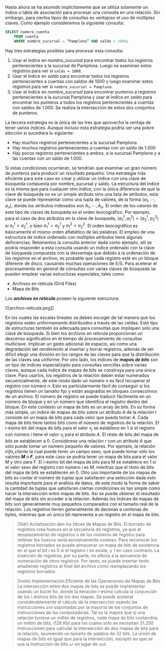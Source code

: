 Hasta ahora se ha asumido implícitamente que se utiliza solamente un índice o tabla de asociación para procesar una consulta en una relación. Sin embargo, para ciertos tipos de consultas es ventajoso el uso de múltiples claves. Como ejemplo consideremos la siguiente consulta:

```sql
SELECT numero_cuenta 
	FROM cuenta
	WHERE nombre_sucursal = “Pamplona” AND saldo = 1000;
```

Hay tres estrategias posibles para procesar esta consulta:

1. Usar el índice en *nombre_sucursal* para encontrar todos los registros pertenecientes a la sucursal de Pamplona. Luego se examinan estos registros para ver si `saldo = 1000`.
2. Usar el índice en *saldo* para encontrar todos los registros pertenecientes a cuentas con saldos de 1000 y luego examinar estos registros para ver si `nombre_sucursal = Pamplona`.
3. Usar el índice en *nombre_sucursal* para encontrar punteros a registros pertenecientes a la sucursal Pamplona y usar el índice en *saldo* para encontrar los punteros a todos los registros pertenecientes a cuentas con saldos de 1.000. Se realiza la intersección de estos dos conjuntos de punteros.

La tercera estrategia es la única de las tres que aprovecha la ventaja de tener varios índices. Aunque incluso esta estrategia podría ser una pobre elección si sucediera lo siguiente:

- Hay muchos registros pertenecientes a la sucursal Pamplona
- Hay muchos registros pertenecientes a cuentas con un saldo de 1.000
- Hay pocos registros pertenecientes a ambos, a la sucursal Pamplona y a las cuentas con un saldo de 1.000.

Si estas condiciones ocurrieran, se tendrían que examinar un gran número de punteros para producir un resultado pequeño. Una estrategia más eficiente para este caso es crear y utilizar un índice con una clave de búsqueda compuesta por nombre_sucursal y saldo. La estructura del índice es la misma que para cualquier otro índice, con la única diferencia de que la clave de búsqueda no es un simple atributo sino una lista de atributos, esta clave se puede representar como una tupla de valores, de la forma $(a_1, \cdots, a_n)$, donde los atributos indexados son $A_1, \cdots, A_n$. El orden de los valores de este tipo de claves de búsqueda es el orden lexicográfico. Por ejemplo, para el caso de dos atributos en la clave de busqueda, $(a^1_1, a^2_1) < (a^1_2, a^2_2)$ si $a^1_1 < a^1_2$, o bien $a^1_1 = a^1_2$ y $a^2_1 < a^2_2$. El orden lexicográfico es básicamente el mismo orden alfabético de las palabras.
El empleo de una estructura de índice ordenado con múltiples atributos tiene algunas deficiencias. Retomemos la consulta anterior dada como ejemplo, allí se podría responder a esta consulta usando un índice ordenado con la clave de búsqueda compuesta con la desventaja que debido a la ordenación de los registros en el archivo, es probable que cada registro esté en un bloque diferente de disco, causando muchas operaciones de E/S. Para acelerar el procesamiento en general de consultas con varias claves de búsqueda se pueden emplear varias
estructuras especiales, tales como:

- Archivos en retícula (Grid Files)
- Mapa de Bits

Los ***archivos en retícula*** poseen la siguiente estructura:

![[archivo-reticula.png]]

En los cuales las escalas lineales se deben escoger de tal manera que los registros estén uniformemente distribuidos a través de las celdas. Este tipo de estructuras también es adecuada para consultas que impliquen solo una clave de búsqueda. Si bien los archivos en retícula proporcionan un descenso significativo en el tiempo de procesamiento de consultas multiclave. Implican un gasto adicional de espacio, así como una degradación del rendimiento al insertar y borrar registros, además de ser difícil elegir una división en los rangos de las claves para que la distribución de las claves sea uniforme.
Por otro lado, los índices de ***mapas de bits*** son un tipo de índices especializado para consultas sencillas sobre varias claves, aunque cada índice de mapas de bits se construya para una única clave. Para usarlos, los registros de la relación deben estar numerados secuencialmente, de este modo dado un número $n$ es fácil recuperar el registro con número $n$. Esto es particularmente fácil de conseguir si los registros tienen un tamaño fijo y están asignados en bloques consecutivos de un archivo. El número de registro se puede traducir fácilmente en un número de bloque y en un número que identifica el registro dentro del bloque. En este contexto un mapa de bits es un array de bits. En su forma más simple, un índice de mapas de bits sobre un atributo $A$ de la relación $r$ consiste en un mapa de bits para cada valor que pueda tomar $A$. Cada mapa de bits tiene tantos bits como el número de registros de la relación. El í-ésimo bit del mapa de bits para el valor $v_j$ se establece en 1 si el registro con número $i$ tiene el valor $v_j$ para el atributo $A$. El resto de bits del mapa de bits se establecen a 0.
Considérese una relación $r$ con un atributo $A$ que sólo puede tomar un número pequeño de valores. Por ejemplo, la relación *info_cliente* la cual puede tener un campo sexo, que puede tomar sólo los valores ***M*** o ***F***, para este caso se podría tener un mapa de bits para el valor M y otro para F. El i-ésimo bit del mapa de bits para M se establece en 1 si el valor sexo del registro con número $i$ es M, mientras que el resto de bits del mapa de bits se establecen en 0.
Otro uso importante de los mapas de bits es contar el número de tuplas que satisfacen una selección dada esto resulta importante para el análisis de datos, de este modo la forma de saber la cantidad de tuplas que satisfacen ciertas condiciones es tan simple como hacer la intersección entre mapas de bits. Así se puede obtener el resultado del mapa de bits sin acceder a la relación. Además los índices de mapas de bits son generalmente muy pequeños comparados con el tamaño real de la relación. Los registros tienen generalmente de decenas a centenas de bytes, mientras que un único bit representa a un registro en el mapa de bits.

>[!tldr] Actialización den los Ídices de Mapas de Bits.
>El borrado de registros crea huecos en la secuencia de registros, ya que el desplazamiento de registros o de los números de registro para rellenar los huecos sería excesivamente costoso. Para reconocer los registros borrados se puede almacenar un mapa de bits de existencia en el que el bit $i$ es 0 si el registro $i$ no existe, y 1 en caso contrario.
>La inserción de registros, por su parte, no afecta a la secuencia de numeración de otros registros. Por tanto, se puede insertar tanto añadiendo registros al final del archivo como reemplazando los registros borrados.

>[!note] Implementación Eficiente de las Operaciones de Mapas de Bits
>La intersección entre dos mapas de bits se puede implementar usando un bucle for, donde la iteración i-ésima calcula la conjunción de los i-ésimos bits de los dos mapas. Se puede acelerar considerablemente el cálculo de la intersección usando las instrucciones `and` soportadas por la mayoría de los conjuntos de instrucciones de las computadoras. Tal es la mejora que si una relación tuviese un millón de registros, cada mapa de bits contendría un millón de bits, (128 Kb) para los cuales solo se necesitan 31.250 instrucciones para calcular la intersección de dos mapas de bits para la relación, asumiendo un tamaño de palabra de 32 bits. La unión de mapas de bits es igual que para la intersección, excepto en que se usa la instrucción de bits `or` en lugar de `and`.

